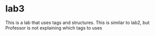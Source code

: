 # lab3
This is a lab that uses tags and structures. This is similar to lab2,
 but Professor is not explaining which tags to uses
 
